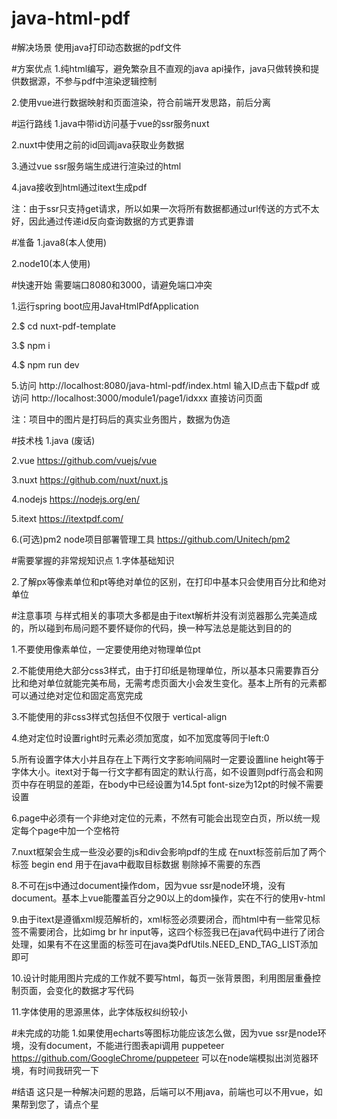 # java-html-pdf

#解决场景
使用java打印动态数据的pdf文件

#方案优点
1.纯html编写，避免繁杂且不直观的java api操作，java只做转换和提供数据源，不参与pdf中渲染逻辑控制

2.使用vue进行数据映射和页面渲染，符合前端开发思路，前后分离

#运行路线
1.java中带id访问基于vue的ssr服务nuxt

2.nuxt中使用之前的id回调java获取业务数据

3.通过vue ssr服务端生成进行渲染过的html

4.java接收到html通过itext生成pdf

注：由于ssr只支持get请求，所以如果一次将所有数据都通过url传送的方式不太好，因此通过传递id反向查询数据的方式更靠谱

#准备
1.java8(本人使用)

2.node10(本人使用)

#快速开始
需要端口8080和3000，请避免端口冲突

1.运行spring boot应用JavaHtmlPdfApplication

2.$ cd nuxt-pdf-template

3.$ npm i

4.$ npm run dev

5.访问 http://localhost:8080/java-html-pdf/index.html 输入ID点击下载pdf 或访问 http://localhost:3000/module1/page1/idxxx 直接访问页面

注：项目中的图片是打码后的真实业务图片，数据为伪造

#技术栈
1.java (废话)

2.vue https://github.com/vuejs/vue

3.nuxt https://github.com/nuxt/nuxt.js

4.nodejs https://nodejs.org/en/

5.itext https://itextpdf.com/

6.(可选)pm2 node项目部署管理工具 https://github.com/Unitech/pm2

#需要掌握的非常规知识点
1.字体基础知识

2.了解px等像素单位和pt等绝对单位的区别，在打印中基本只会使用百分比和绝对单位

#注意事项
与样式相关的事项大多都是由于itext解析并没有浏览器那么完美造成的，所以碰到布局问题不要怀疑你的代码，换一种写法总是能达到目的的

1.不要使用像素单位，一定要使用绝对物理单位pt

2.不能使用绝大部分css3样式，由于打印纸是物理单位，所以基本只需要靠百分比和绝对单位就能完美布局，无需考虑页面大小会发生变化。基本上所有的元素都可以通过绝对定位和固定高宽完成

3.不能使用的非css3样式包括但不仅限于 vertical-align

4.绝对定位时设置right时元素必须加宽度，如不加宽度等同于left:0

5.所有设置字体大小并且存在上下两行文字影响间隔时一定要设置line height等于字体大小。itext对于每一行文字都有固定的默认行高，如不设置则pdf行高会和网页中存在明显的差距，在body中已经设置为14.5pt font-size为12pt的时候不需要设置

6.page中必须有一个非绝对定位的元素，不然有可能会出现空白页，所以统一规定每个page中加一个空格符

7.nuxt框架会生成一些没必要的js和div会影响pdf的生成 在nuxt标签前后加了两个标签 begin end 用于在java中截取目标数据 剔除掉不需要的东西

8.不可在js中通过document操作dom，因为vue ssr是node环境，没有document。基本上vue能覆盖百分之90以上的dom操作，实在不行的使用v-html

9.由于itext是遵循xml规范解析的，xml标签必须要闭合，而html中有一些常见标签不需要闭合，比如img br hr input等，这四个标签我已在java代码中进行了闭合处理，如果有不在这里面的标签可在java类PdfUtils.NEED_END_TAG_LIST添加即可

10.设计时能用图片完成的工作就不要写html，每页一张背景图，利用图层重叠控制页面，会变化的数据才写代码

11.字体使用的思源黑体，此字体版权纠纷较小

#未完成的功能
1.如果使用echarts等图标功能应该怎么做，因为vue ssr是node环境，没有document，不能进行图表api调用
puppeteer https://github.com/GoogleChrome/puppeteer 可以在node端模拟出浏览器环境，有时间我研究一下

#结语
这只是一种解决问题的思路，后端可以不用java，前端也可以不用vue，如果帮到您了，请点个星

